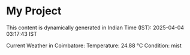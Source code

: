 # My Project

This content is dynamically generated in Indian Time (IST): 2025-04-04 03:17:43 IST


Current Weather in Coimbatore:
Temperature: 24.88 °C
Condition: mist

